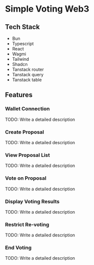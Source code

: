 # Simple Voting Web3

## Tech Stack

- Bun
- Typescript
- React
- Wagmi
- Tailwind
- Shadcn
- Tanstack router
- Tanstack query
- Tanstack table

## Features

### Wallet Connection

TODO: Write a detailed description

### Create Proposal

TODO: Write a detailed description

### View Proposal List

TODO: Write a detailed description

### Vote on Proposal

TODO: Write a detailed description

### Display Voting Results

TODO: Write a detailed description

### Restrict Re-voting

TODO: Write a detailed description

### End Voting

TODO: Write a detailed description
